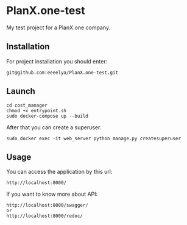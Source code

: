 # PlanX.one-test
My test project for a PlanX.one company.

## Installation
For project installation you should enter:

    git@github.com:eeeelya/PlanX.one-test.git

## Launch

    cd cost_manager 
    chmod +x entrypoint.sh
    sudo docker-compose up --build

After that you can create a superuser.

    sudo docker exec -it web_server python manage.py createsuperuser

## Usage 

You can access the application by this url:
    
    http://localhost:8000/

If you want to know more about API:

    http://localhost:8000/swagger/ 
    or     
    http://localhost:8000/redoc/ 